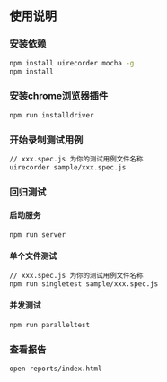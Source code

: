 ## 使用说明

### 安装依赖
```sh
npm install uirecorder mocha -g
npm install
```

### 安装chrome浏览器插件
```sh
npm run installdriver
```

### 开始录制测试用例
```sh
// xxx.spec.js 为你的测试用例文件名称
uirecorder sample/xxx.spec.js
```

### 回归测试
#### 启动服务
```sh
npm run server
```

#### 单个文件测试
```sh
// xxx.spec.js 为你的测试用例文件名称
npm run singletest sample/xxx.spec.js
```

#### 并发测试
```sh 
npm run paralleltest
```

### 查看报告
```sh
open reports/index.html
```
